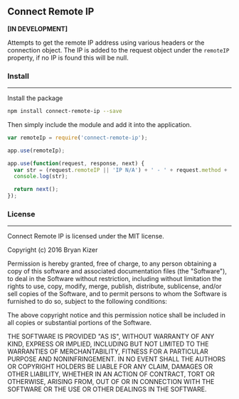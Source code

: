 ## Connect Remote IP
__[IN DEVELOPMENT]__

Attempts to get the remote IP address using various headers or the connection object. The IP is added to the request object under the `remoteIP` property, if no IP is found this will be null.

### Install
-----------------------------------------------------

Install the package
```bash
npm install connect-remote-ip --save
```

Then simply include the module and add it into the application.
```javascript
var remoteIp = require('connect-remote-ip');

app.use(remoteIp);

app.use(function(request, response, next) {
  var str = (request.remoteIP || 'IP N/A') + ' - ' + request.method + ' ' + request.originalUrl;
  console.log(str);

  return next();
});
```

### License
-----------------------------------------------------

Connect Remote IP is licensed under the MIT license.

Copyright (c) 2016 Bryan Kizer

Permission is hereby granted, free of charge, to any person obtaining a copy of this software and associated documentation files (the "Software"), to deal in the Software without restriction, including without limitation the rights to use, copy, modify, merge, publish, distribute, sublicense, and/or sell copies of the Software, and to permit persons to whom the Software is furnished to do so, subject to the following conditions:

The above copyright notice and this permission notice shall be included in all copies or substantial portions of the Software.

THE SOFTWARE IS PROVIDED "AS IS", WITHOUT WARRANTY OF ANY KIND, EXPRESS OR IMPLIED, INCLUDING BUT NOT LIMITED TO THE WARRANTIES OF MERCHANTABILITY, FITNESS FOR A PARTICULAR PURPOSE AND NONINFRINGEMENT. IN NO EVENT SHALL THE AUTHORS OR COPYRIGHT HOLDERS BE LIABLE FOR ANY CLAIM, DAMAGES OR OTHER LIABILITY, WHETHER IN AN ACTION OF CONTRACT, TORT OR OTHERWISE, ARISING FROM, OUT OF OR IN CONNECTION WITH THE SOFTWARE OR THE USE OR OTHER DEALINGS IN THE SOFTWARE.
